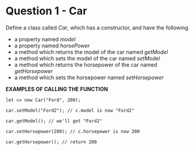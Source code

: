 # Question 1 - Car
Define a class called _Car_, which has a constructor, and have the following

- a property named _model_
- a property named _horsePower_
- a method which returns the model of the car named _getModel_
- a method which sets the model of the car named _setModel_
- a method which returns the horsepower of the car named _getHorsepower_
- a method which sets the horsepower named _setHorsepower_

**EXAMPLES OF CALLING THE FUNCTION**

```
let c= new Car("Ford", 200);
```

```
car.setModel("Ford2"); // c.model is now "Ford2"
```

```
car.getModel(); // we'll get "Ford2"
```

```
car.setHorsepower(200); // c.horsepower is now 200
```

```
car.getHorsepower(); // return 200
```